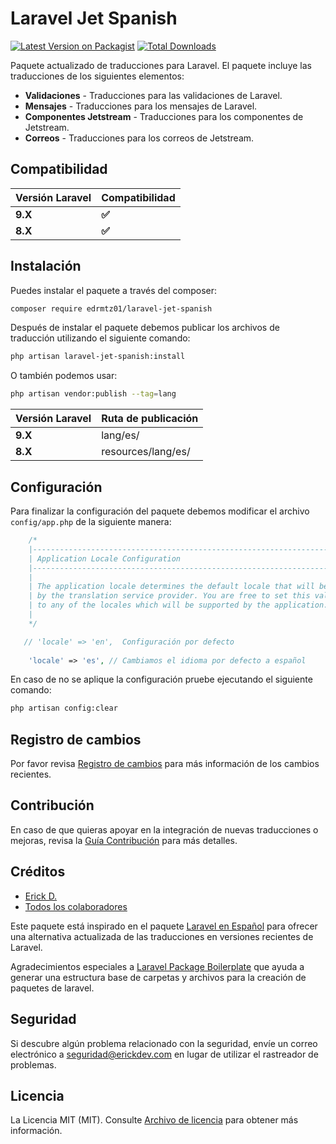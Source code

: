 # Laravel Jet Spanish

[![Latest Version on Packagist](https://img.shields.io/packagist/v/edrmtz01/laravel-jet-spanish.svg?style=flat-square)](https://packagist.org/packages/edrmtz01/laravel-jet-spanish)
[![Total Downloads](https://img.shields.io/packagist/dt/edrmtz01/laravel-jet-spanish.svg?style=flat-square)](https://packagist.org/packages/edrmtz01/laravel-jet-spanish)

Paquete actualizado de traducciones para Laravel. El paquete  incluye las traducciones de los siguientes elementos:

- **Validaciones**  - Traducciones para las validaciones de Laravel.
- **Mensajes** - Traducciones para los mensajes de Laravel.
- **Componentes Jetstream** - Traducciones para los componentes de Jetstream.
- **Correos** - Traducciones para los correos de Jetstream.

## Compatibilidad

|Versión Laravel |Compatibilidad|
|------|-------------|
|**9.X**|**✅**|
|**8.X**|**✅**|

## Instalación

Puedes instalar el paquete a través del composer:

```bash
composer require edrmtz01/laravel-jet-spanish
```

Después de instalar el paquete debemos publicar los archivos de traducción utilizando el siguiente comando:

```bash
php artisan laravel-jet-spanish:install
```

O también podemos usar:

```bash
php artisan vendor:publish --tag=lang
```
|Versión Laravel |Ruta de publicación|
|------|-------------|
|**9.X**|lang/es/|
|**8.X**|resources/lang/es/|

## Configuración

Para finalizar la configuración del paquete debemos  modificar el archivo `config/app.php` de la siguiente manera:

```php
    /*
    |--------------------------------------------------------------------------
    | Application Locale Configuration
    |--------------------------------------------------------------------------
    |
    | The application locale determines the default locale that will be used
    | by the translation service provider. You are free to set this value
    | to any of the locales which will be supported by the application.
    |
    */

   // 'locale' => 'en',  Configuración por defecto
    
    'locale' => 'es', // Cambiamos el idioma por defecto a español
```

En caso de no se aplique la configuración pruebe ejecutando el siguiente comando:

```bash
php artisan config:clear
```

## Registro de cambios

Por favor revisa [Registro de cambios](CHANGELOG.md) para más información de los cambios recientes.

## Contribución

En caso de que quieras apoyar en la integración de nuevas traducciones o mejoras, revisa la  [Guía Contribución](CONTRIBUTING.md) para más detalles.

## Créditos

-   [Erick D.](https://github.com/edrmtz01)
-   [Todos los colaboradores](../../contributors)


Este paquete está inspirado en el paquete [Laravel en Español](https://github.com/Laraveles/spanish) para ofrecer una alternativa actualizada de las traducciones en versiones recientes de Laravel.

Agradecimientos especiales a [Laravel Package Boilerplate](https://laravelpackageboilerplate.com) que ayuda a generar una estructura base de carpetas y archivos para la creación de paquetes de laravel.



## Seguridad

Si descubre algún problema relacionado con la seguridad, envíe un correo electrónico a seguridad@erickdev.com en lugar de utilizar el rastreador de problemas.



## Licencia
La Licencia MIT (MIT). Consulte  [Archivo de licencia](LICENSE.md) para obtener más información.



